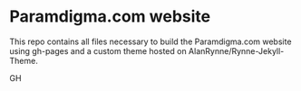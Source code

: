 # Paramdigma.com website

This repo contains all files necessary to build the Paramdigma.com website using gh-pages and a custom theme hosted on AlanRynne/Rynne-Jekyll-Theme.

GH